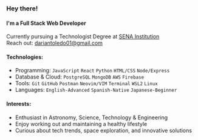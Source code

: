 ### Hey there!

#### I'm a Full Stack Web Developer

Currently pursuing a Technologist Degree at [SENA Institution](https://www.sena.edu.co/es-co/Paginas/default.aspx)<br>
Reach out: dariantoledo01@gmail.com

#### Technologies:

- Programming: `JavaScript` `React` `Python` `HTML/CSS` `Node/Express`
- Database & Cloud: `PostgreSQL` `MongoDB` `AWS` `Firebase`
- Tools: `Git` `GitHub` `Postman` `Neovim/VIM` `Terminal` `WSL2` `Linux`
- Languages: `English-Advanced` `Spanish-Native` `Japanese-Beginner`

#### Interests:

- Enthusiast in Astronomy, Science, Technology & Engineering
- Enjoy working out and maintaining a healthy lifestyle
- Curious about tech trends, space exploration, and innovative solutions
